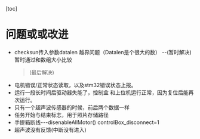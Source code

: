[toc]
# 问题或或改进
* checksun传入参数datalen 越界问题（Datalen是个很大的数）
  --(暂时解决)暂时通过和数组大小比较
  >(最后解决)
* 电机错误/正常状态读取，以及stm32错误状态上报。
* 运行一段长时间后驱动器失能了，控制盒 和上位机运行正常，因为复位后能再次运行。
* 只有一个超声波传感器的时候，前后两个数据一样
* 任务开始与结束标志，用于照片存储路径
* 手提箱断线---disenableAllMotor() controlBox_disconnect=1
* 超声波没有反馈(中断没有进入)